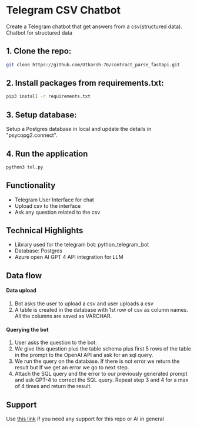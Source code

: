 # Telegram CSV Chatbot

Create a Telegram chatbot that get answers from a csv(structured data). Chatbot for structured data

## 1. Clone the repo:

```bash
git clone https://github.com/Utkarsh-76/contract_parse_fastapi.git
```

## 2. Install packages from requirements.txt:

```bash
pip3 install -r requirements.txt
```

## 3. Setup database:

Setup a Postgres database in local and update the details in "psycopg2.connect".

## 4. Run the application

```bash
python3 tel.py
```

## Functionality

- Telegram User Interface for chat
- Upload csv to the interface
- Ask any question related to the csv

## Technical Highlights

- Library used for the telegram bot: python_telegram_bot
- Database: Postgres
- Azure open AI GPT 4 API integration for LLM

## Data flow
#### Data upload
1. Bot asks the user to upload a csv and user uploads a csv
2. A table is created in the database with 1st row of csv as column names. All the columns are saved as VARCHAR.
#### Querying the bot
1. User asks the question to the bot.
2. We give this question plus the table schema plus first 5 rows of the table in the prompt to the OpenAI API and ask for an sql query.
3. We run the query on the database. If there is not error we return the result but If we get an error we go to next step.
4. Attach the SQL query and the error to our previously generated prompt and ask GPT-4 to correct the SQL query. Repeat step 3 and 4 for a max of 4 times and return the result.

## Support

Use [this link](https://calendly.com/agarwal-ut76/30min) if you need any support for this repo or AI in general

